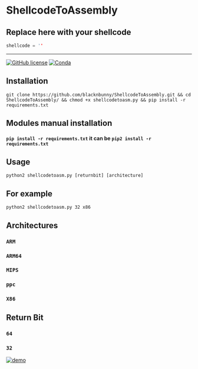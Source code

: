 # ShellcodeToAssembly

## Replace here with your shellcode
```c
shellcode = ''
```
---------

[![GitHub license](https://img.shields.io/badge/license-MIT-blue.svg)]()
[![Conda](https://img.shields.io/conda/pn/conda-forge/python.svg)]()

## Installation
`git clone https://github.com/blacknbunny/ShellcodeToAssembly.git && cd ShellcodeToAssembly/ && chmod +x shellcodetoasm.py && pip install -r requirements.txt`


## Modules manual installation
#### `pip install -r requirements.txt` it can be `pip2 install -r requirements.txt`

## Usage
`python2 shellcodetoasm.py [returnbit] [architecture]`

## For example
`python2 shellcodetoasm.py 32 x86`

## Architectures
### `ARM`
### `ARM64`
### `MIPS`
### `ppc`
### `X86`

## Return Bit
### `64`
### `32`

[![demo](https://asciinema.org/a/bxVxkc9U7FxmzDi34eF3bG2T0.png)](https://asciinema.org/a/bxVxkc9U7FxmzDi34eF3bG2T0?autoplay=1)
